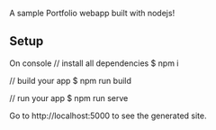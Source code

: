 A sample Portfolio webapp built with nodejs!

## Setup

On console
  // install all dependencies 
  $ npm i
  
  // build your app
  $ npm run build
  
  // run your app
  $ npm run serve


Go to http://localhost:5000 to see the generated site.
